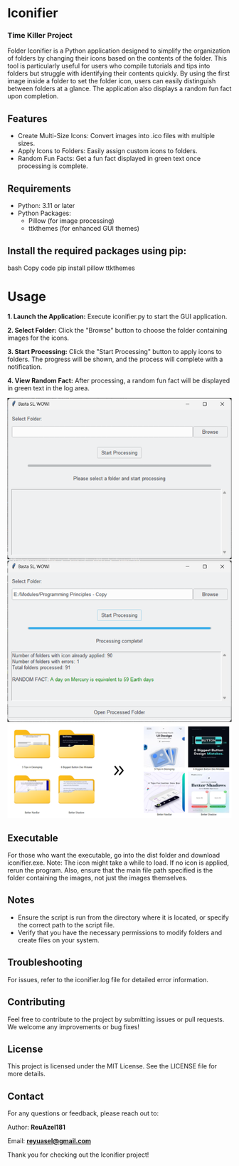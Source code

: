 # Iconifier
### Time Killer Project
Folder Iconifier is a Python application designed to simplify the organization of folders by changing their icons based on the contents of the folder. This tool is particularly useful for users who compile tutorials and tips into folders but struggle with identifying their contents quickly. By using the first image inside a folder to set the folder icon, users can easily distinguish between folders at a glance. The application also displays a random fun fact upon completion.

## Features
  - Create Multi-Size Icons: Convert images into .ico files with multiple sizes.
  - Apply Icons to Folders: Easily assign custom icons to folders.
  - Random Fun Facts: Get a fun fact displayed in green text once processing is complete.
    
## Requirements
  - Python: 3.11 or later
  - Python Packages:
    - Pillow (for image processing)
    - ttkthemes (for enhanced GUI themes)


## Install the required packages using pip:
bash
Copy code
pip install pillow ttkthemes

# Usage
**1. Launch the Application:**
Execute iconifier.py to start the GUI application.

**2. Select Folder:**
Click the "Browse" button to choose the folder containing images for the icons.

**3. Start Processing:**
Click the "Start Processing" button to apply icons to folders. The progress will be shown, and the process will complete with a notification.

**4. View Random Fact:**
After processing, a random fun fact will be displayed in green text in the log area.

![UI](https://raw.githubusercontent.com/ReuAzel181/Iconifier/023fc56737119410a4db4152bb24d2905926b287/rm_imgs/start.png)
![UI](https://raw.githubusercontent.com/ReuAzel181/Iconifier/023fc56737119410a4db4152bb24d2905926b287/rm_imgs/done.png)
![UI](https://raw.githubusercontent.com/ReuAzel181/Iconifier/023fc56737119410a4db4152bb24d2905926b287/rm_imgs/into.png)

## Executable
For those who want the executable, go into the dist folder and download iconifier.exe. Note: The icon might take a while to load. If no icon is applied, rerun the program. Also, ensure that the main file path specified is the folder containing the images, not just the images themselves.

## Notes
  - Ensure the script is run from the directory where it is located, or specify the correct path to the script file.
  - Verify that you have the necessary permissions to modify folders and create files on your system.

## Troubleshooting
For issues, refer to the iconifier.log file for detailed error information.

## Contributing
Feel free to contribute to the project by submitting issues or pull requests. We welcome any improvements or bug fixes!

## License
This project is licensed under the MIT License. See the LICENSE file for more details.

## Contact
For any questions or feedback, please reach out to:

Author: **ReuAzel181**

Email: **reyuasel@gmail.com**

Thank you for checking out the Iconifier project!

